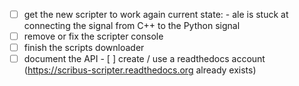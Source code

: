 - [ ] get the new scripter to work again
      current state:
      - ale is stuck at connecting the signal from C++ to the Python signal
- [ ] remove or fix the scripter console
- [ ] finish the scripts downloader
- [ ] document the API
      - [ ] create / use a readthedocs account (https://scribus-scripter.readthedocs.org already exists)
